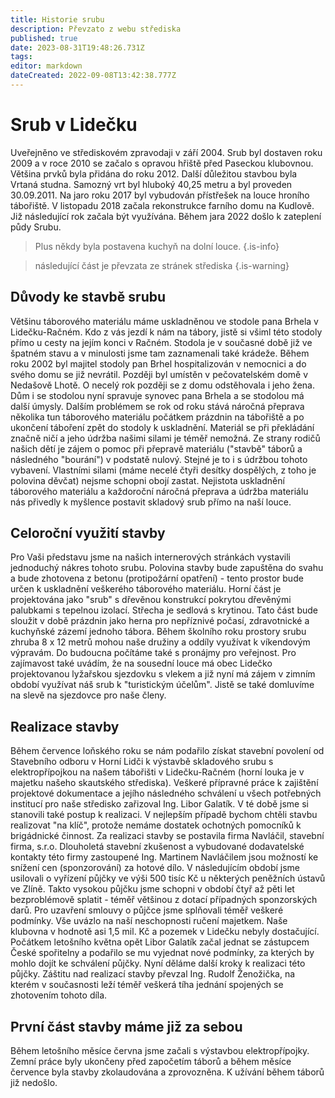 ```yaml
---
title: Historie srubu
description: Převzato z webu střediska
published: true
date: 2023-08-31T19:48:26.731Z
tags: 
editor: markdown
dateCreated: 2022-09-08T13:42:38.777Z
---
```


# Srub v Lidečku
Uveřejněno ve střediskovém zpravodaji v září 2004. Srub byl dostaven roku 2009 a v roce 2010 se začalo s opravou hřiště před Paseckou klubovnou. Většina prvků byla přidána do roku 2012. Další důležitou stavbou byla Vrtaná studna. Samozný vrt byl hluboký 40,25 metru a byl proveden 30.09.2011. Na jaro roku 2017 byl vybudován přístřešek na louce hroního tábořiště. V listopadu 2018 začala rekonstrukce farního domu na Kudlově. Již následující rok začala být využívána. Během jara 2022 došlo k zateplení půdy Srubu.

> Plus někdy byla postavena kuchyň na dolní louce.
{.is-info}


>následující část je převzata ze stránek střediska 
{.is-warning}

## Důvody ke stavbě srubu
Většinu táborového materiálu máme uskladněnou ve stodole pana Brhela v Lidečku-Račném. Kdo z vás jezdí k nám na tábory, jistě si všiml této stodoly přímo u cesty na jejím konci v Račném. Stodola je v současné době již ve špatném stavu a v minulosti jsme tam zaznamenali také krádeže. Během roku 2002 byl majitel stodoly pan Brhel hospitalizován v nemocnici a do svého domu se již nevrátil. Později byl umístěn v pečovatelském domě v Nedašově Lhotě. O necelý rok později se z domu odstěhovala i jeho žena. Dům i se stodolou nyní spravuje synovec pana Brhela a se stodolou má další úmysly.
Dalším problémem se rok od roku stává náročná přeprava několika tun táborového materiálu počátkem prázdnin na tábořiště a po ukončení táboření zpět do stodoly k uskladnění. Materiál se při překládání značně ničí a jeho údržba našimi silami je téměř nemožná. Ze strany rodičů našich dětí je zájem o pomoc při přepravě materiálu ("stavbě" táborů a následného "bourání") v podstatě nulový. Stejné je to i s údržbou tohoto vybavení. Vlastními silami (máme necelé čtyři desítky dospělých, z toho je polovina děvčat) nejsme schopni obojí zastat. Nejistota uskladnění táborového materiálu a každoroční náročná přeprava a údržba materiálu nás přivedly k myšlence postavit skladový srub přímo na naší louce.

## Celoroční využití stavby
Pro Vaši představu jsme na našich internerových stránkách vystavili jednoduchý nákres tohoto srubu. Polovina stavby bude zapuštěna do svahu a bude zhotovena z betonu (protipožární opatření) - tento prostor bude určen k uskladnění veškerého táborového materiálu. Horní část je projektována jako "srub" s dřevěnou konstrukcí pokrytou dřevěnými palubkami s tepelnou izolací. Střecha je sedlová s krytinou. Tato část bude sloužit v době prázdnin jako herna pro nepříznivé počasí, zdravotnické a kuchyňské zázemí jednoho tábora. Během školního roku prostory srubu zhruba 8 x 12 metrů mohou naše družiny a oddíly využívat k víkendovým výpravám. Do budoucna počítáme také s pronájmy pro veřejnost. Pro zajímavost také uvádím, že na sousední louce má obec Lidečko projektovanou lyžařskou sjezdovku s vlekem a již nyní má zájem v zimním období využívat náš srub k "turistickým účelům". Jistě se také domluvíme na slevě na sjezdovce pro naše členy.
 
## Realizace stavby
Během července loňského roku se nám podařilo získat stavební povolení od Stavebního odboru v Horní Lidči k výstavbě skladového srubu s elektropřípojkou na našem tábořišti v Lidečku-Račném (horní louka je v majetku našeho skautského střediska). Veškeré přípravné práce k zajištění projektové dokumentace a jejího následného schválení u všech potřebných institucí pro naše středisko zařizoval Ing. Libor Galatík.
V té době jsme si stanovili také postup k realizaci. V nejlepším případě bychom chtěli stavbu realizovat "na klíč", protože nemáme dostatek ochotných pomocníků k brigádnické činnost. Za realizaci stavby se postavila firma Navláčil, stavební firma, s.r.o. Dlouholetá stavební zkušenost a vybudované dodavatelské kontakty této firmy zastoupené Ing. Martinem Navláčilem jsou možností ke snížení cen (sponzorování) za hotové dílo.
V následujícím období jsme usilovali o vyřízení půjčky ve výši 500 tisíc Kč u některých peněžních ústavů ve Zlíně. Takto vysokou půjčku jsme schopni v období čtyř až pěti let bezproblémově splatit - téměř většinou z dotací případných sponzorských darů. Pro uzavření smlouvy o půjčce jsme splňovali téměř veškeré podmínky. Vše uvázlo na naší neschopnosti ručení majetkem. Naše klubovna v hodnotě asi 1,5 mil. Kč a pozemek v Lidečku nebyly dostačující. Počátkem letošního května opět Libor Galatík začal jednat se zástupcem České spořitelny a podařilo se mu vyjednat nové podmínky, za kterých by mohlo dojít ke schválení půjčky. Nyní děláme další kroky k realizaci této půjčky.
Záštitu nad realizací stavby převzal Ing. Rudolf Ženožička, na kterém v současnosti leží téměř veškerá tíha jednání spojených se zhotovením tohoto díla.


## První část stavby máme již za sebou
Během letošního měsíce června jsme začali s výstavbou elektropřípojky. Zemní práce byly ukončeny před započetím táborů a během měsíce července byla stavby zkolaudována a zprovozněna. K užívání během táborů již nedošlo.